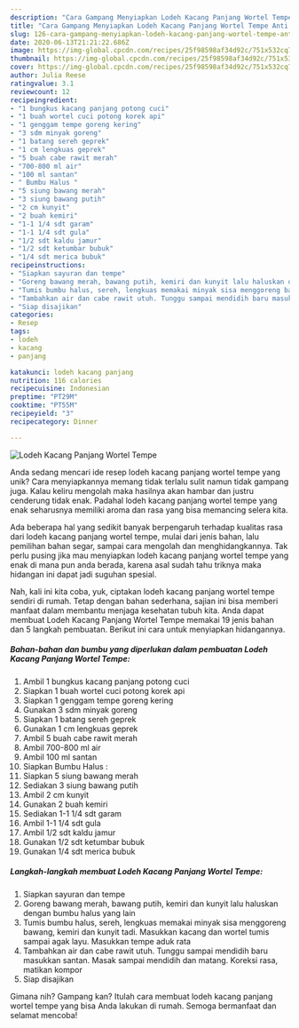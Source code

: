 ```yaml
---
description: "Cara Gampang Menyiapkan Lodeh Kacang Panjang Wortel Tempe Anti Gagal"
title: "Cara Gampang Menyiapkan Lodeh Kacang Panjang Wortel Tempe Anti Gagal"
slug: 126-cara-gampang-menyiapkan-lodeh-kacang-panjang-wortel-tempe-anti-gagal
date: 2020-06-13T21:21:22.686Z
image: https://img-global.cpcdn.com/recipes/25f98598af34d92c/751x532cq70/lodeh-kacang-panjang-wortel-tempe-foto-resep-utama.jpg
thumbnail: https://img-global.cpcdn.com/recipes/25f98598af34d92c/751x532cq70/lodeh-kacang-panjang-wortel-tempe-foto-resep-utama.jpg
cover: https://img-global.cpcdn.com/recipes/25f98598af34d92c/751x532cq70/lodeh-kacang-panjang-wortel-tempe-foto-resep-utama.jpg
author: Julia Reese
ratingvalue: 3.1
reviewcount: 12
recipeingredient:
- "1 bungkus kacang panjang potong cuci"
- "1 buah wortel cuci potong korek api"
- "1 genggam tempe goreng kering"
- "3 sdm minyak goreng"
- "1 batang sereh geprek"
- "1 cm lengkuas geprek"
- "5 buah cabe rawit merah"
- "700-800 ml air"
- "100 ml santan"
- " Bumbu Halus "
- "5 siung bawang merah"
- "3 siung bawang putih"
- "2 cm kunyit"
- "2 buah kemiri"
- "1-1 1/4 sdt garam"
- "1-1 1/4 sdt gula"
- "1/2 sdt kaldu jamur"
- "1/2 sdt ketumbar bubuk"
- "1/4 sdt merica bubuk"
recipeinstructions:
- "Siapkan sayuran dan tempe"
- "Goreng bawang merah, bawang putih, kemiri dan kunyit lalu haluskan dengan bumbu halus yang lain"
- "Tumis bumbu halus, sereh, lengkuas memakai minyak sisa menggoreng bawang, kemiri dan kunyit tadi. Masukkan kacang dan wortel tumis sampai agak layu. Masukkan tempe aduk rata"
- "Tambahkan air dan cabe rawit utuh. Tunggu sampai mendidih baru masukkan santan. Masak sampai mendidih dan matang. Koreksi rasa, matikan kompor"
- "Siap disajikan"
categories:
- Resep
tags:
- lodeh
- kacang
- panjang

katakunci: lodeh kacang panjang 
nutrition: 116 calories
recipecuisine: Indonesian
preptime: "PT29M"
cooktime: "PT55M"
recipeyield: "3"
recipecategory: Dinner

---
```



![Lodeh Kacang Panjang Wortel Tempe](https://img-global.cpcdn.com/recipes/25f98598af34d92c/751x532cq70/lodeh-kacang-panjang-wortel-tempe-foto-resep-utama.jpg)

Anda sedang mencari ide resep lodeh kacang panjang wortel tempe yang unik? Cara menyiapkannya memang tidak terlalu sulit namun tidak gampang juga. Kalau keliru mengolah maka hasilnya akan hambar dan justru cenderung tidak enak. Padahal lodeh kacang panjang wortel tempe yang enak seharusnya memiliki aroma dan rasa yang bisa memancing selera kita.

Ada beberapa hal yang sedikit banyak berpengaruh terhadap kualitas rasa dari lodeh kacang panjang wortel tempe, mulai dari jenis bahan, lalu pemilihan bahan segar, sampai cara mengolah dan menghidangkannya. Tak perlu pusing jika mau menyiapkan lodeh kacang panjang wortel tempe yang enak di mana pun anda berada, karena asal sudah tahu triknya maka hidangan ini dapat jadi suguhan spesial.




Nah, kali ini kita coba, yuk, ciptakan lodeh kacang panjang wortel tempe sendiri di rumah. Tetap dengan bahan sederhana, sajian ini bisa memberi manfaat dalam membantu menjaga kesehatan tubuh kita. Anda dapat membuat Lodeh Kacang Panjang Wortel Tempe memakai 19 jenis bahan dan 5 langkah pembuatan. Berikut ini cara untuk menyiapkan hidangannya.

<!--inarticleads1-->

##### Bahan-bahan dan bumbu yang diperlukan dalam pembuatan Lodeh Kacang Panjang Wortel Tempe:

1. Ambil 1 bungkus kacang panjang potong cuci
1. Siapkan 1 buah wortel cuci potong korek api
1. Siapkan 1 genggam tempe goreng kering
1. Gunakan 3 sdm minyak goreng
1. Siapkan 1 batang sereh geprek
1. Gunakan 1 cm lengkuas geprek
1. Ambil 5 buah cabe rawit merah
1. Ambil 700-800 ml air
1. Ambil 100 ml santan
1. Siapkan  Bumbu Halus :
1. Siapkan 5 siung bawang merah
1. Sediakan 3 siung bawang putih
1. Ambil 2 cm kunyit
1. Gunakan 2 buah kemiri
1. Sediakan 1-1 1/4 sdt garam
1. Ambil 1-1 1/4 sdt gula
1. Ambil 1/2 sdt kaldu jamur
1. Gunakan 1/2 sdt ketumbar bubuk
1. Gunakan 1/4 sdt merica bubuk




<!--inarticleads2-->

##### Langkah-langkah membuat Lodeh Kacang Panjang Wortel Tempe:

1. Siapkan sayuran dan tempe
1. Goreng bawang merah, bawang putih, kemiri dan kunyit lalu haluskan dengan bumbu halus yang lain
1. Tumis bumbu halus, sereh, lengkuas memakai minyak sisa menggoreng bawang, kemiri dan kunyit tadi. Masukkan kacang dan wortel tumis sampai agak layu. Masukkan tempe aduk rata
1. Tambahkan air dan cabe rawit utuh. Tunggu sampai mendidih baru masukkan santan. Masak sampai mendidih dan matang. Koreksi rasa, matikan kompor
1. Siap disajikan




Gimana nih? Gampang kan? Itulah cara membuat lodeh kacang panjang wortel tempe yang bisa Anda lakukan di rumah. Semoga bermanfaat dan selamat mencoba!
